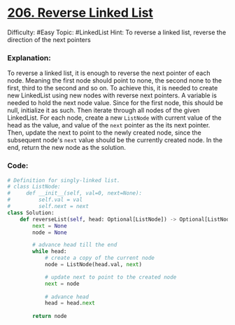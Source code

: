 # [206. Reverse Linked List](https://leetcode.com/problems/reverse-linked-list/)

Difficulty: #Easy 
Topic: #LinkedList 
Hint: To reverse a linked list, reverse the direction of the next pointers

### Explanation:
To reverse a linked list, it is enough to reverse the next pointer of each node. Meaning the first node should point to none, the second none to the first, third to the second and so on. To achieve this, it is needed to create new LinkedList using new nodes with reverse next pointers. A variable is needed to hold the next node value. Since for the first node, this should be null, initialize it as such. Then iterate through all nodes of the given LinkedList. For each node, create a new `ListNode` with current value of the head as the value, and value of the `next` pointer as the its next pointer. Then, update the next to point to the newly created node, since the subsequent node's `next` value should be the currently created node. In the end, return the new node as the solution.
### Code:

```python
# Definition for singly-linked list.
# class ListNode:
#     def __init__(self, val=0, next=None):
#         self.val = val
#         self.next = next
class Solution:
    def reverseList(self, head: Optional[ListNode]) -> Optional[ListNode]:
        next = None
        node = None

        # advance head till the end
        while head:
            # create a copy of the current node
            node = ListNode(head.val, next)

            # update next to point to the created node
            next = node
            
            # advance head
            head = head.next
        
        return node
```

